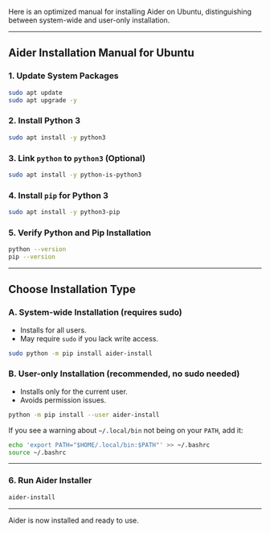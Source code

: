 Here is an optimized manual for installing Aider on Ubuntu, distinguishing between system-wide and user-only installation.

---

## Aider Installation Manual for Ubuntu

### 1. Update System Packages

```bash
sudo apt update
sudo apt upgrade -y
```

### 2. Install Python 3

```bash
sudo apt install -y python3
```

### 3. Link `python` to `python3` (Optional)

```bash
sudo apt install -y python-is-python3
```

### 4. Install `pip` for Python 3

```bash
sudo apt install -y python3-pip
```

### 5. Verify Python and Pip Installation

```bash
python --version
pip --version
```

---

## Choose Installation Type

### **A. System-wide Installation (requires sudo)**

- Installs for all users.
- May require `sudo` if you lack write access.

```bash
sudo python -m pip install aider-install
```

### **B. User-only Installation (recommended, no sudo needed)**

- Installs only for the current user.
- Avoids permission issues.

```bash
python -m pip install --user aider-install
```

If you see a warning about `~/.local/bin` not being on your `PATH`, add it:

```bash
echo 'export PATH="$HOME/.local/bin:$PATH"' >> ~/.bashrc
source ~/.bashrc
```

---

### 6. Run Aider Installer

```bash
aider-install
```

---

Aider is now installed and ready to use.